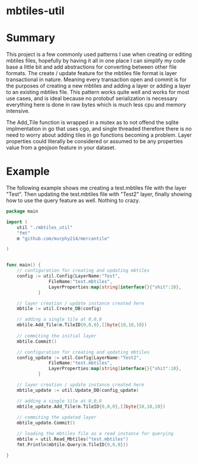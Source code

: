 # mbtiles-util

# Summary 

This project is a few commonly used patterns I use when creating or editing mbtiles files, hopefully by having it all in one place I can simplify my code base a little bit and add abstractions for converting between other file formats. The create / update feature for the mbtiles file format is layer transactional in nature. Meaning every transaction open and commit is for the purposes of creating a new mbtiles and adding a layer or adding a layer to an existing mbtiles file. This pattern works quite well and works for most use cases, and is ideal because no protobuf serialization is necessary everything here is done in raw bytes which is much less cpu and memory intensive. 

The Add_Tile function is wrapped in a mutex as to not offend the sqlite implmentation in go that uses cgo, and single threaded therefore there is no need to worry about adding tiles in go functions becoming a problem. Layer properties could literally be considered or assumed to be any properties value from a geojson feature in your dataset.

# Example

The following example shows me creating a test.mbtiles file with the layer "Test". Then updating the test.mbtiles file with "Test2" layer, finally showing how to use the query feature as well. Nothing to crazy. 

```go
package main 

import (
	util "./mbtiles_util"
	"fmt"
	m "github.com/murphy214/mercantile"

)


func main() {
	// configuration for creating and updating mbtiles	
	config := util.Config{LayerName:"Test",
				FileName:"test.mbtiles",
				LayerProperties:map[string]interface{}{"shit":10},
			}

	// layer creation / update instance created here
	mbtile := util.Create_DB(config)

	// adding a single tile at 0,0,0
	mbtile.Add_Tile(m.TileID{0,0,0},[]byte{10,10,10})
	
	// commiting the initial layer
	mbtile.Commit()

	// configuration for creating and updating mbtiles	
	config_update := util.Config{LayerName:"Test2",
				FileName:"test.mbtiles",
				LayerProperties:map[string]interface{}{"shit":10},
			}

	// layer creation / update instance created here
	mbtile_update := util.Update_DB(config_update)

	// adding a single tile at 0,0,0
	mbtile_update.Add_Tile(m.TileID{0,0,0},[]byte{10,10,10})
	
	// commiting the updated layer
	mbtile_update.Commit()

	// loading the mbtiles file as a read instance for querying
	mbtile = util.Read_Mbtiles("test.mbtiles")
	fmt.Println(mbtile.Query(m.TileID{0,0,0}))

}
```
